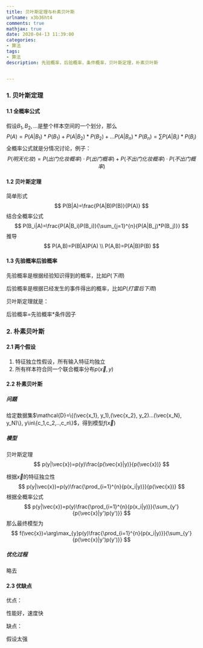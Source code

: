 ```yaml
---
title: 贝叶斯定理与朴素贝叶斯
urlname: x3b36ht4
comments: true
mathjax: true
date: 2020-04-13 11:39:00
categories:
- 算法
tags:
- 算法
description: 先验概率，后验概率，条件概率，贝叶斯定理，朴素贝叶斯


---
```


### 1. 贝叶斯定理

#### 1.1 全概率公式

假设$B_1,B_2,…$是整个样本空间的一个划分，那么
$$
P(A)=P(A|B_1)*P(B_1)+P(A|B_2)*P(B_2)+...P(A|B_n)*P(B_n)=\sum{P(A|B_i)*P(B_i)}
$$
全概率公式就是分情况讨论，例子：
$$
P(明天化妆)=P(出门化妆概率){\cdot}P(出门概率)+P(不出门化妆概率){\cdot}P(不出门概率)
$$

#### 1.2 贝叶斯定理

简单形式
$$
P(B|A)=\frac{P(A|B)P(B)}{P(A)}
$$
结合全概率公式
$$
P(B_i|A)=\frac{P(A|B_i)P(B_i)}{\sum_{j=1}^{n}{P(A|B_j)*P(B_j)}}
$$
推导
$$
P(A,B)=P(B|A)P(A) \\
P(A,B)=P(A|B)P(B)
$$

#### 1.3 先验概率后验概率

先验概率是根据经验知识得到的概率，比如$P(下雨)$

后验概率是根据已经发生的事件得出的概率，比如$P(打雷后下雨)$

贝叶斯定理就是：

后验概率=先验概率*条件因子

### 2. 朴素贝叶斯

#### 2.1 两个假设

1. 特征独立性假设，所有输入特征均独立
2. 所有样本符合同一个联合概率分布$p(\vec{x},y)$

#### 2.2 朴素贝叶斯

##### 问题

给定数据集$\mathcal{D}=\{(\vec{x_1}, y_1),(\vec{x_2}, y_2)...(\vec{x_N}, y_N)\}, y\in\{c_1,c_2,..,c_n\}$，得到模型$f(\vec{x})$

##### 模型

贝叶斯定理
$$
p(y|\vec{x})=p(y)\frac{p(\vec{x}|y)}{p(\vec{x})}
$$

根据$\vec{x}$的特征独立性
$$
p(y|\vec{x})=p(y)\frac{\prod_{i=1}^{n}{p(x_i|y)}}{p(\vec{x})}
$$
根据全概率公式
$$
p(y|\vec{x})=p(y)\frac{\prod_{i=1}^{n}{p(x_i|y)}}{\sum_{y'}{p(\vec{x}|y')p(y')}}
$$
那么最终模型为
$$
f(\vec{x})=\arg\max_{y}p(y)\frac{\prod_{i=1}^{n}{p(x_i|y)}}{\sum_{y'}{p(\vec{x}|y')p(y')}}
$$

##### 优化过程

略去

#### 2.3 优缺点

优点：

性能好，速度快

缺点：

假设太强